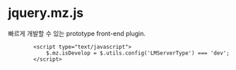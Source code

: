 # jquery.mz.js
빠르게 개발할 수 있는 prototype front-end plugin.

<script type="text/javascript" src="/js/jquery/libs/mz/dist/jquery.mz.min.js"></script>
            <script type="text/javascript">
                $.mz.isDevelop = $.utils.config('LMServerType') === 'dev';
            </script>
